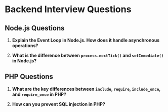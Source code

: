 # Backend Interview Questions

## Node.js Questions

1. **Explain the Event Loop in Node.js. How does it handle asynchronous operations?**

2. **What is the difference between `process.nextTick()` and `setImmediate()` in Node.js?**

## PHP Questions

1. **What are the key differences between `include`, `require`, `include_once`, and `require_once` in PHP?**

2. **How can you prevent SQL injection in PHP?**

